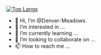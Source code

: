 [![Top Langs](https://github-readme-stats.vercel.app/api/top-langs/?username=Denver-Meadows)](https://github.com/Denver-Meadows/github-readme-stats)
- 👋 Hi, I’m @Denver-Meadows
- 👀 I’m interested in ...
- 🌱 I’m currently learning ...
- 💞️ I’m looking to collaborate on ...
- 📫 How to reach me ...

<!---
Denver-Meadows/Denver-Meadows is a ✨ special ✨ repository because its `README.md` (this file) appears on your GitHub profile.
You can click the Preview link to take a look at your changes.
--->
